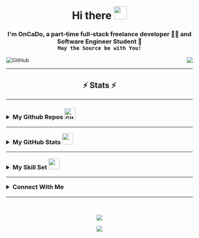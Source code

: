 <!-- Selamlama -->
<h1 align="center">Hi there <img src="https://raw.githubusercontent.com/MartinHeinz/MartinHeinz/master/wave.gif" width="35px"></h1>
<h3 align="center">I'm OnCaDo, a part-time full-stack freelance developer 👨‍💻  and Software Engineer Student 🚀
<br><code>May the Source be with You!</code></h3>
<!-- Selamlama -->
<div align="left">
<img alt="GitHub" src="https://img.shields.io/github/license/oncado86/oncado86"/>
<img align="right" src="https://visitor-badge.laobi.icu/badge?page_id=oncado86.oncado86&right_color=lightgrey&format=true&left_text=My%20Page%20Visitors"></div>
<hr>
<h2 align="center">⚡ Stats ⚡</h2>

<hr>
<h3>
<details>
  <summary>My Github Repos <img src="https://media.giphy.com/media/W5eoZHPpUx9sapR0eu/giphy.gif" width="30px" alt="Git"/></summary>
    <ul>
      <li>
        <a href="https://github.com/oncado86/Algoritmalar_ve_Kodlar" target="_blank">Algorithms and Codes</a>
      </li>
      <li>
        <a href="https://github.com/oncado86/CSharpAndAngularCamp">C# and Angular Camp</a>
      </li>
       <li>
        <a href="https://github.com/oncado86/JavaAndReactCamp" target="_blank">Java and React Camp</a>
      </li>
      <li>
        <a href="https://github.com/oncado86/JavaCamp_2022" target="_blank">Java Camp (2022)</a>
      </li>
      <li>
        <a href="https://github.com/oncado86/Siparis_Otomasyon_Projesi" target="_blank">Order Automation</a>
      </li>
      <li>
        <a href="https://github.com/oncado86/Yazim_Kurallari_ve_Sifreleme_Projesi" target="_blank">Spelling rules and Encryption</a>
      </li>
      <li>
        <a href="https://github.com/oncado86/calendar_app" target="_blank">Calendar</a>
      </li>
      <li>
        <a href="https://github.com/oncado86/bir_kelime_bir_islem" target="_blank">Countdown - Numbers and Letters</a>
      </li>
      <li>
        <a href="https://github.com/oncado86/Turkish_Sign_Language_Dictionary" target="_blank">Turkish Sign Language Dictionary</a>
      </li>
      <li>
        <a href="https://github.com/oncado86/auto_test_tool" target="_blank">Auto Test Tool</a>
      </li>
    </ul>
</details>


<hr>
<details>
<summary>My GitHub Stats <img src="https://media.giphy.com/media/iY8CRBdQXODJSCERIr/giphy.gif" width="30px"></summary>
<div align="center">
<!-- kupalar -->


![trophy](https://github-profile-trophy.vercel.app/?username=oncado86&no-bg=true&no-frame=true&theme=algolia)
<!-- kupalar -->
<!-- grafik -->
<br/>
   <a href="https://github.com/lauragift21/"><img alt="Gift' Activity Graph" src="https://activity-graph.herokuapp.com/graph?username=oncado86&custom_title=Gift's%20Contribution%20Graph&theme=react-dark" /></a>
<br/>
<!-- grafik -->

[![GitHub Streak](https://streak-stats.demolab.com?user=oncado86&theme=dark&border_radius=10&ring=6C0000CF&fire=FF2D2D&currStreakNum=DD2727&currStreakLabel=DDCBCB)](https://git.io/streak-stats)
![GitHub stats](https://github-readme-stats.vercel.app/api?username=oncado86&theme=dark&show_icons=true)

<br/>

[![Top Langs](https://github-readme-stats.vercel.app/api/top-langs/?username=oncado86&theme=dark&layout=compact)](https://github.com/anuraghazra/github-readme-stats)

![GitHub metrics](https://metrics.lecoq.io/oncado86) 
<br/>

</div>
</details>
<hr>
<details><summary> My Skill Set <img src="https://media.tenor.com/o0_UcfnY4hkAAAAi/loading-buffering.gif" width="30px" /></summary><table><tr><td valign="top" width="33%">

### Frontend  
<div align="center">
<a href="https://getbootstrap.com/docs/3.4/javascript/" target="_blank"><img style="margin: 10px" src="https://profilinator.rishav.dev/skills-assets/bootstrap-plain.svg" alt="Bootstrap" height="50" /></a>  
<a href="https://www.w3schools.com/css/" target="_blank"><img style="margin: 10px" src="https://profilinator.rishav.dev/skills-assets/css3-original-wordmark.svg" alt="CSS3" height="50" /></a>  
<a href="https://en.wikipedia.org/wiki/HTML5" target="_blank"><img style="margin: 10px" src="https://profilinator.rishav.dev/skills-assets/html5-original-wordmark.svg" alt="HTML5" height="50" /></a>  
<a href="https://www.electronjs.org/" target="_blank"><img style="margin: 10px" src="https://profilinator.rishav.dev/skills-assets/electron-original.svg" alt="Electron" height="50" /></a>  
<a href="https://www.javascript.com/" target="_blank"><img style="margin: 10px" src="https://profilinator.rishav.dev/skills-assets/javascript-original.svg" alt="JavaScript" height="50" /></a>  
<a href="https://docs.microsoft.com/en-us/dotnet/csharp/" target="_blank"><img style="margin: 10px" src="https://profilinator.rishav.dev/skills-assets/csharp-original.svg" alt="C#" height="50" /></a>  
<a href="https://dotnet.microsoft.com/download/dotnet-framework" target="_blank"><img style="margin: 10px" src="https://profilinator.rishav.dev/skills-assets/dot-net-original-wordmark.svg" alt=".NET" height="50" /></a>   
<a href="https://www.blender.org/" target="_blank"><img style="margin: 10px" src="https://profilinator.rishav.dev/skills-assets/blender_community_badge_white.svg" alt="Blender" height="50" /></a>  
<a href="https://www.java.com/" target="_blank"><img style="margin: 10px" src="https://profilinator.rishav.dev/skills-assets/java-original-wordmark.svg" alt="Java" height="50" /></a>  
<a href="https://www.android.com/intl/en_in/" target="_blank"><img style="margin: 10px" src="https://profilinator.rishav.dev/skills-assets/android-original-wordmark.svg" alt="Android" height="50" /></a>  
<a href="https://www.python.org/" target="_blank"><img style="margin: 10px" src="https://profilinator.rishav.dev/skills-assets/python-original.svg" alt="Python" height="50" /></a>  
<a href="https://www.linux.org/" target="_blank"><img style="margin: 10px" src="https://profilinator.rishav.dev/skills-assets/linux-original.svg" alt="Linux" height="50" /></a>  
<a href="https://www.adobe.com/in/products/photoshop.html" target="_blank"><img style="margin: 10px" src="https://profilinator.rishav.dev/skills-assets/photoshop-plain.svg" alt="Photoshop" height="50" /></a>  
</div>
</td><td valign="top" width="33%">

### Backend  
<div align="center">  
<a href="https://dotnet.microsoft.com/download" target="_blank"><img style="margin: 10px" src="https://profilinator.rishav.dev/skills-assets/dotnetcore.png" alt=".Net Core" height="50" /></a> 
<a href="https://www.cplusplus.com/" target="_blank"><img style="margin: 10px" src="https://profilinator.rishav.dev/skills-assets/cplusplus-original.svg" alt="C++" height="50" /></a>  
<a href="https://www.javascript.com/" target="_blank"><img style="margin: 10px" src="https://profilinator.rishav.dev/skills-assets/javascript-original.svg" alt="JavaScript" height="50" /></a>  
<a href="https://www.typescriptlang.org/" target="_blank"><img style="margin: 10px" src="https://profilinator.rishav.dev/skills-assets/typescript-original.svg" alt="TypeScript" height="50" /></a>  
<a href="https://www.linux.org/" target="_blank"><img style="margin: 10px" src="https://profilinator.rishav.dev/skills-assets/linux-original.svg" alt="Linux" height="50" /></a>  
<a href="https://www.python.org/" target="_blank"><img style="margin: 10px" src="https://profilinator.rishav.dev/skills-assets/python-original.svg" alt="Python" height="50" /></a>  
<a href="https://github.com/" target="_blank"><img style="margin: 10px" src="https://profilinator.rishav.dev/skills-assets/git-scm-icon.svg" alt="Git" height="50" /></a>  
<a href="https://www.gnu.org/software/bash/" target="_blank"><img style="margin: 10px" src="https://profilinator.rishav.dev/skills-assets/gnu_bash-icon.svg" alt="Bash" height="50" /></a>  
<a href="https://docs.microsoft.com/en-us/dotnet/csharp/" target="_blank"><img style="margin: 10px" src="https://profilinator.rishav.dev/skills-assets/csharp-original.svg" alt="C#" height="50" /></a>  
<a href="https://dotnet.microsoft.com/download/dotnet-framework" target="_blank"><img style="margin: 10px" src="https://profilinator.rishav.dev/skills-assets/dot-net-original-wordmark.svg" alt=".NET" height="50" /></a>  
<a href="https://www.mysql.com/" target="_blank"><img style="margin: 10px" src="https://profilinator.rishav.dev/skills-assets/mysql-original-wordmark.svg" alt="MySQL" height="50" /></a>  
<a href="https://www.java.com/" target="_blank"><img style="margin: 10px" src="https://profilinator.rishav.dev/skills-assets/java-original-wordmark.svg" alt="Java" height="50" /></a>

</div>
</td><td valign="top" width="33%">

### DevOps  
<div align="center">  
<a href="https://aws.amazon.com/" target="_blank"><img style="margin: 10px" src="https://profilinator.rishav.dev/skills-assets/amazonwebservices-original-wordmark.svg" alt="AWS" height="50" /></a>  
<a href="https://cloud.google.com/" target="_blank"><img style="margin: 10px" src="https://profilinator.rishav.dev/skills-assets/google_cloud-icon.svg" alt="GCP" height="50" /></a>  
<a href="https://kubernetes.io/" target="_blank"><img style="margin: 10px" src="https://profilinator.rishav.dev/skills-assets/kubernetes-icon.svg" alt="Kubernetes" height="50" /></a>  
<a href="https://www.linux.org/" target="_blank"><img style="margin: 10px" src="https://profilinator.rishav.dev/skills-assets/linux-original.svg" alt="Linux" height="50" /></a>  
<a href="https://github.com/" target="_blank"><img style="margin: 10px" src="https://profilinator.rishav.dev/skills-assets/git-scm-icon.svg" alt="Git" height="50" /></a>  
<a href="https://www.gnu.org/software/bash/" target="_blank"><img style="margin: 10px" src="https://profilinator.rishav.dev/skills-assets/gnu_bash-icon.svg" alt="Bash" height="50" /></a>  
</div>
</td></tr></table></details>
<hr>


<details>
<summary>Connect With Me</summary>
<div align="center">
<a href="https://twitter.com/oncado86" target="_blank">
<img src=https://img.shields.io/badge/twitter-%2300acee.svg?&style=for-the-badge&logo=twitter&logoColor=white alt=twitter style="margin-bottom: 5px; border-radius: 5px" />
</a>
<a href="https://linkedin.com/in/oncado86" target="_blank">
<img src=https://img.shields.io/badge/linkedin-%231E77B5.svg?&style=for-the-badge&logo=linkedin&logoColor=white alt=linkedin style="margin-bottom: 5px; border-radius: 5px" />
</a>
<a href="https://www.facebook.com/oncado86" target="_blank">
<img src=https://img.shields.io/badge/facebook-%232E87FB.svg?&style=for-the-badge&logo=facebook&logoColor=white alt=facebook style="margin-bottom: 5px; border-radius: 5px" />
</a>
<a href="https://instagram.com/oncado86" target="_blank">
<img src=https://img.shields.io/badge/instagram-%23000000.svg?&style=for-the-badge&logo=instagram&logoColor=white alt=instagram style="margin-bottom: 5px; border-radius: 5px" />
</a>
<a href="https://medium.com/@oncado" target="_blank">
<img src=https://img.shields.io/badge/medium-%23292929.svg?&style=for-the-badge&logo=medium&logoColor=white alt=medium style="margin-bottom: 5px;" />
</a>
<a href="https://github.com/oncado86" target="_blank">
<img src=https://img.shields.io/badge/github-%2324292e.svg?&style=for-the-badge&logo=github&logoColor=white alt=github style="margin-bottom: 5px; border-radius: 5px" />
</a>
</div>  
</details>
<hr>
</h3>
<br/>  

<p align="center">
<img src="https://cdn.dribbble.com/users/44708/screenshots/2694410/media/e98a85805961153e495fe8dfa949dd27.gif"/>
</p>

<!-- Bottom -->
<p align="center">
  <img src="https://capsule-render.vercel.app/api?type=waving&color=gradient&height=60&section=footer&width=100"/>
</p>
<!-- Bottom -->
